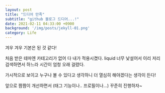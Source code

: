 ```yaml
---
layout: post
title: "드디어 만족"
subtitle: "github 블로그 드디어...!"
date: 2021-02-11 04:33:00 +0900
background: '/img/posts/jekyll-01.png'
category: Life
---
```


겨우 겨우 기본은 된 것 같다!

처음 받은 테마엔 카테고리가 없어 다 내가 적용시켰다. liquid 너무 낯설어서 이리 저리 검색하면서 하느라 시간이 엄청 오래 걸렸다.

가시적으로 보이고 누구나 볼 수 있다고 생각하니 더 열심히 해야겠다는 생각이 든다!

앞으로 짬짬이 개선하면서 (태그 기능이나.. 프로필이나...) 꾸준히 진행하자~